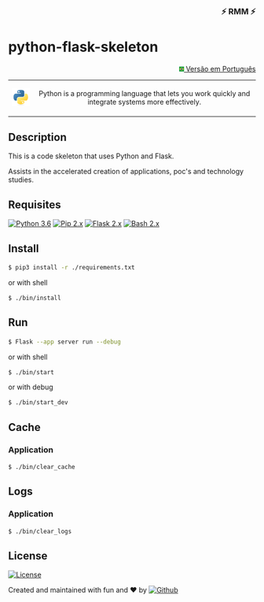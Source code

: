 <div align="right">

### ⚡ RMM ⚡

</div>

# python-flask-skeleton

<div align="right">

[<img src="https://raw.githubusercontent.com/lipis/flag-icons/main/flags/1x1/br.svg" alt="python" width="10" height="10"/> Versão em Português](README.md)

</div>

<table>
  <tr>
    <td>
      <p align="center">
        <a href="https://www.python.org/" target="blank"><img src="https://raw.githubusercontent.com/devicons/devicon/master/icons/python/python-original.svg" width="60" alt="Python"></a>
      </p>
    </td>
    <td>
      <p align="center">Python is a programming language that lets you work quickly and integrate systems more effectively.</p>
    </td>
  </tr>
</table>

## Description

This is a code skeleton that uses Python and Flask.

Assists in the accelerated creation of applications, poc's and technology studies.

## Requisites

 [![Python 3.6](https://img.shields.io/badge/python-3.6-blue.svg)](https://www.python.org/downloads/release/python-360/)
 [![Pip 2.x](https://img.shields.io/badge/pip-2.x-blue.svg)](https://www.python.org/downloads/release/python-360/)
 [![Flask 2.x](https://img.shields.io/badge/Flask-2.x-blue.svg)](https://www.python.org/downloads/release/python-360/)
 [![Bash 2.x](https://img.shields.io/badge/Bash-2.x-blue.svg)](https://www.python.org/downloads/release/python-360/)

## Install

```bash
$ pip3 install -r ./requirements.txt
```

or with shell

```bash
$ ./bin/install
```

## Run

```bash
$ Flask --app server run --debug
```

or with shell

```bash
$ ./bin/start
```

or with debug

```bash
$ ./bin/start_dev
```

## Cache

### Application


```bash
$ ./bin/clear_cache
```


## Logs

### Application


```bash
$ ./bin/clear_logs
```


## License

[![License](https://img.shields.io/badge/license-MIT-green?style=plastic)](LICENSE.md)


Created and maintained with fun and :heart: by [![Github](https://img.shields.io/badge/-ricardo%20melo%20martins-000?style=plastic&logo=github)](https://github.com/ricardo-melo-martins)


